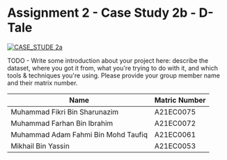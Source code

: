 # Assignment 2 - Case Study 2b - D-Tale
<a href="Pergolakan-Assignment%202-Case%20Study%202b.ipynb"
   target="_parent"><img src="https://colab.research.google.com/assets/colab-badge.svg" alt="CASE_STUDE 2a"/></a>

TODO - Write some introduction about your project here: describe the dataset, where you got it from, what you're trying to do with it, and which tools & techniques you're using. Please provide your group member name and their matrix number.

|    Name           |           Matric Number       |                      
|-------------------|-------------------------------|
|Muhammad Fikri Bin Sharunazim    | A21EC0075       |
|Muhammad Farhan Bin Ibrahim|        A21EC0072      |
|Muhammad Adam Fahmi Bin Mohd Taufiq |A21EC0061|
|Mikhail Bin Yassin |A21EC0053                      |

